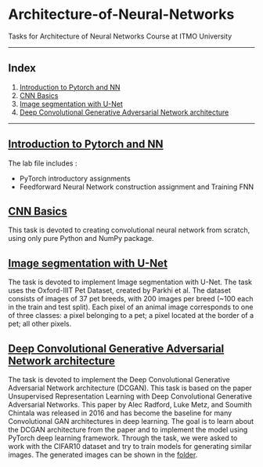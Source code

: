# Architecture-of-Neural-Networks
Tasks for Architecture of Neural Networks Course at ITMO University

----

## Index
1. [Introduction to Pytorch and NN](#introduction_to_pytorch_and_nn)
2. [CNN Basics](#cnn-basics)
3. [Image segmentation with U-Net](#image-segmentation-with-u-net)
4. [Deep Convolutional Generative Adversarial Network architecture](#deep-convolutional-generative-adversarial-network-architecture)
---

## [Introduction to Pytorch and NN](https://github.com/Nemat-Allah-Aloush/Architecture-of-Neural-Networks/blob/main/Labs/ArchNN_2022_autumn_practice1_answers.ipynb)
The lab file includes :
* PyTorch introductory assignments
* Feedforward Neural Network construction assignment and Training FNN
 
## [CNN Basics](https://github.com/Nemat-Allah-Aloush/Architecture-of-Neural-Networks/blob/main/Homeworks/HW1_cnn_basics.ipynb)
This task is devoted to creating convolutional neural network from scratch, using only pure Python and NumPy package. 

## [Image segmentation with U-Net](https://github.com/Nemat-Allah-Aloush/Architecture-of-Neural-Networks/blob/main/Homeworks/HW2_Image_Segmentation_UNet.ipynb)
The task is devoted to implement Image segmentation with U-Net. The task uses the Oxford-IIIT Pet Dataset, created by Parkhi et al. The dataset consists of images of 37 pet breeds, with 200 images per breed (~100 each in the train and test split). Each pixel of an animal image corresponds to one of three classes: a pixel belonging to a pet; a pixel located at the border of a pet; all other pixels.

## [Deep Convolutional Generative Adversarial Network architecture](https://github.com/Nemat-Allah-Aloush/Architecture-of-Neural-Networks/blob/main/Homeworks/HW3_DCGAN.ipynb)
The task is devoted to implement the Deep Convolutional Generative Adversarial Network architecture (DCGAN). This task is based on the paper Unsupervised Representation Learning with Deep Convolutional Generative Adversarial Networks. This paper by Alec Radford, Luke Metz, and Soumith Chintala was released in 2016 and has become the baseline for many Convolutional GAN architectures in deep learning. The goal is to learn about the DCGAN architecture from the paper and to implement the model using PyTorch deep learning framework.
Through the task, we were asked to work with the CIFAR10 dataset and try to train models for generating similar images.
The generated images can be shown in the [folder](https://github.com/Nemat-Allah-Aloush/Architecture-of-Neural-Networks/tree/main/files/Homework_3_DCGAN).
